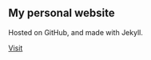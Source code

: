 ## My personal website



Hosted on GitHub, and made with Jekyll. 



[Visit](https://duarteocarmo.com) 

